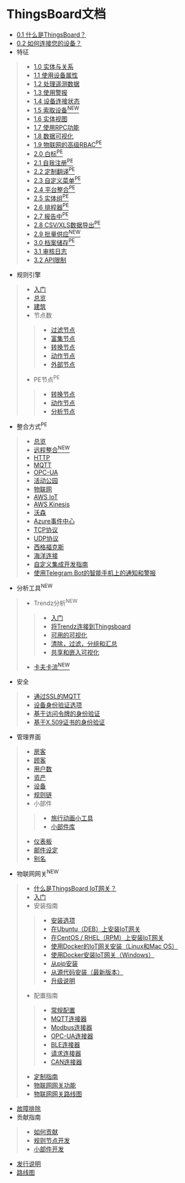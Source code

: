 # ThingsBoard文档
+ [0.1 什么是ThingsBoard？]()  
+ [0.2 如何连接您的设备？]()  
+ 特征 
>+ [1.0 实体与关系]()  
>+ [1.1 使用设备属性]()  
>+ [1.2 处理遥测数据]()  
>+ [1.3 使用警报]()  
>+ [1.4 设备连接状态]()  
>+ [1.5 索取设备<sup>NEW</sup>]()  
>+ [1.6 实体视图]()  
>+ [1.7 使用RPC功能]()  
>+ [1.8 数据可视化]()  
>+ [1.9 物联网的高级RBAC<sup>PE</sup>]()  
>+ [2.0 白标<sup>PE</sup>]()  
>+ [2.1 自我注册<sup>PE</sup>]()  
>+ [2.2 定制翻译<sup>PE</sup>]()  
>+ [2.3 自定义菜单<sup>PE</sup>]()  
>+ [2.4 平台整合<sup>PE</sup>]()  
>+ [2.5 实体组<sup>PE</sup>]()  
>+ [2.6 排程器<sup>PE</sup>]()  
>+ [2.7 报告中<sup>PE</sup>]()  
>+ [2.8 CSV/XLS数据导出<sup>PE</sup>]()  
>+ [2.9 批量供应<sup>NEW</sup>]()  
>+ [3.0 档案储存<sup>PE</sup>]()  
>+ [3.1 审核日志]()  
>+ [3.2 API限制]()  
+ 规则引擎  
>+ [入门]()  
>+ [总览]()  
>+ [建筑]()  
>+ 节点数  
>>+ [过滤节点]()  
>>+ [富集节点]()  
>>+ [转换节点]()  
>>+ [动作节点]()  
>>+ [外部节点]() 
>+ PE节点<sup>PE</sup>  
>>+ [转换节点]()   
>>+ [动作节点]()   
>>+ [分析节点]()   
+ 整合方式<sup>PE</sup>  
>+ [总览]()  
>+ [远程整合<sup>NEW</sup>]()  
>+ [HTTP]()  
>+ [MQTT]()  
>+ [OPC-UA]()  
>+ [活动公园]()  
>+ [物联网]()  
>+ [AWS IoT]()  
>+ [AWS Kinesis]()  
>+ [沃森]()  
>+ [Azure事件中心]()  
>+ [TCP协议]()  
>+ [UDP协议]()  
>+ [西格福克斯]()  
>+ [海洋连接]()  
>+ [自定义集成开发指南]()  
>+ [使用Telegram Bot的智能手机上的通知和警报]()  
+ 分析工具<sup>NEW</sup>
>+ Trendz分析<sup>NEW</sup>
>>+ [入门]()  
>>+ [将Trendz连接到Thingsboard]()  
>>+ [可用的可视化]()  
>>+ [清除，过滤，分组和汇总]()  
>>+ [共享和嵌入可视化]()  
>+ [卡夫卡流<sup>NEW</sup>]()  
+ 安全
>+ [通过SSL的MQTT]()  
>+ [设备身份验证选项]()  
>+ [基于访问令牌的身份验证]()  
>+ [基于X.509证书的身份验证]()  
+ 管理界面
>+ [房客]()  
>+ [顾客]()  
>+ [用户数]()  
>+ [资产]()  
>+ [设备]()  
>+ [规则链]()  
>+ 小部件
>>+ [旅行动画小工具]()  
>>+ [小部件库]()  
>+ [仪表板]()  
>+ [邮件设定]()  
>+ [别名]()  
+ 物联网网关<sup>NEW</sup>
>+ [什么是ThingsBoard IoT网关？]()  
>+ [入门]()  
>+ 安装指南  
>>+ [安装选项]()  
>>+ [在Ubuntu（DEB）上安装IoT网关]()  
>>+ [在CentOS / RHEL（RPM）上安装IoT网关]()  
>>+ [使用Docker的IoT网关安装（Linux和Mac OS）]()  
>>+ [使用Docker安装IoT网关（Windows）]()  
>>+ [从pip安装]()  
>>+ [从源代码安装（最新版本）]()  
>>+ [升级说明]()  
>+ 配置指南
>>+ [常规配置]()  
>>+ [MQTT连接器]()  
>>+ [Modbus连接器]()  
>>+ [OPC-UA连接器]()  
>>+ [BLE连接器]()  
>>+ [请求连接器]()  
>>+ [CAN连接器]()  
>+ [定制指南]()  
>+ [物联网网关功能]()  
>+ [物联网网关路线图]()  
+ [故障排除]()
+ 贡献指南
>+ [如何贡献]()
>+ [规则节点开发]()
>+ [小部件开发]()
+ [发行说明]()
+ [路线图]()